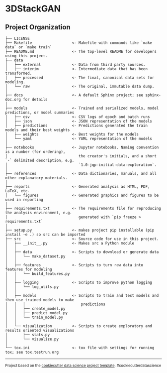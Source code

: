 3DStackGAN
==============================

Project Organization
------------

    ├── LICENSE
    ├── Makefile                  <- Makefile with commands like `make data` or `make train`
    ├── README.md                 <- The top-level README for developers using this project.
    ├── data
    │   ├── external              <- Data from third party sources.
    │   ├── interim               <- Intermediate data that has been transformed.
    │   ├── processed             <- The final, canonical data sets for modeling.
    │   └── raw                   <- The original, immutable data dump.
    │
    ├── docs                      <- A default Sphinx project; see sphinx-doc.org for details
    │
    ├── models                    <- Trained and serialized models, model predictions, or model summaries
    │   ├── csv                   <- CSV logs of epoch and batch runs
    │   ├── json                  <- JSON representation of the models
    │   ├── predictions           <- Predictions generated the train models and their best weights
    │   ├── weights               <- Best weights for the models
    │   └── yaml                  <- YAML representation of the models
    │
    ├── notebooks                 <- Jupyter notebooks. Naming convention is a number (for ordering),
    │                                the creator's initials, and a short `-` delimited description, e.g.
    │                                `1.0-jqp-initial-data-exploration`.
    │
    ├── references                <- Data dictionaries, manuals, and all other explanatory materials.
    │
    ├── reports                   <- Generated analysis as HTML, PDF, LaTeX, etc.
    │   └── figures               <- Generated graphics and figures to be used in reporting
    │
    ├── requirements.txt          <- The requirements file for reproducing the analysis environment, e.g.
    │                                generated with `pip freeze > requirements.txt`
    │
    ├── setup.py                  <- makes project pip installable (pip install -e .) so src can be imported
    ├── src                       <- Source code for use in this project.
    │   ├── __init__.py           <- Makes src a Python module
    │   │
    │   ├── data                  <- Scripts to download or generate data
    │   │   └── make_dataset.py
    │   │
    │   ├── features              <- Scripts to turn raw data into features for modeling
    │   │   └── build_features.py
    │   │
    │   ├── logging               <- Scripts to improve python logging
    │   │   └── log_utils.py
    │   │
    │   ├── models                <- Scripts to train and test models and then use trained models to make
    │   │   │                         predictions
    │   │   ├── create_model.py
    │   │   ├── predict_model.py
    │   │   └── train_model.py
    │   │
    │   └── visualization         <- Scripts to create exploratory and results oriented visualizations
    │       ├── stats.py
    │       └── visualize.py
    │
    └── tox.ini                   <- tox file with settings for running tox; see tox.testrun.org

--------

<p><small>Project based on the <a target="_blank" href="https://drivendata.github.io/cookiecutter-data-science/">cookiecutter data science project template</a>. #cookiecutterdatascience</small></p>
